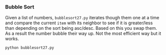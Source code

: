 ### Bubble Sort

Given a list of numbers, `bubblesort27.py` iterates though them one at a time and compare the current `item` with its neighbor to see if it is greater/less than depending on the sort being asc/desc. Based on this you swap them. As a result the number bubble their way up. Not the most efficient way but it works.

```python
python bubblesort27.py
```
